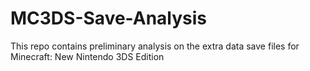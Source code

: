 # MC3DS-Save-Analysis

This repo contains preliminary analysis on the extra data save files for Minecraft: New Nintendo 3DS Edition
